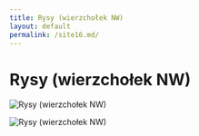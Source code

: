 ```yaml
---
title: Rysy (wierzchołek NW)
layout: default
permalink: /site16.md/
---
```

Rysy (wierzchołek NW)
=================================================================================================


![Rysy (wierzchołek NW)](https://f.hikr.org/files/1762003.jpg)

![Rysy (wierzchołek NW)](https://www.e-horyzont.pl/media/wysiwyg/blog/2018/10/rysy1-min.jpg)
